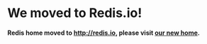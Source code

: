# We moved to Redis.io! #

**Redis home moved to http://redis.io, please visit [our new home](http://redis.io).**